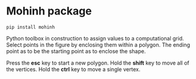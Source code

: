 # Mohinh package
```
pip install mohinh
```

Python toolbox in construction to assign values to a computational grid.
Select points in the figure by enclosing them within a polygon.
The ending point as to be the starting point as to enclose the shape.

Press the **esc** key to start a new polygon.
Hold the **shift** key to move all of the vertices.
Hold the **ctrl** key to move a single vertex.

